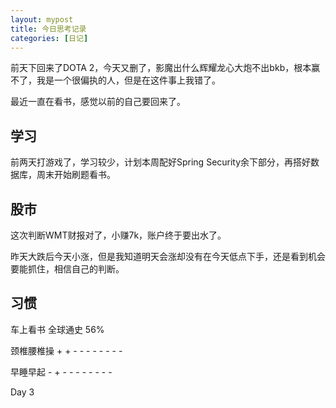 ```yaml
---
layout: mypost
title: 今日思考记录
categories: [日记]
---
```


前天下回来了DOTA 2，今天又删了，影魔出什么辉耀龙心大炮不出bkb，根本赢不了，我是一个很偏执的人，但是在这件事上我错了。

最近一直在看书，感觉以前的自己要回来了。

## 学习

前两天打游戏了，学习较少，计划本周配好Spring Security余下部分，再搭好数据库，周末开始刷题看书。

## 股市

这次判断WMT财报对了，小赚7k，账户终于要出水了。

昨天大跌后今天小涨，但是我知道明天会涨却没有在今天低点下手，还是看到机会要能抓住，相信自己的判断。

## 习惯
车上看书 全球通史 56%

颈椎腰椎操 + + - - - - - - - -

早睡早起 - + - - - - - - - -

Day 3